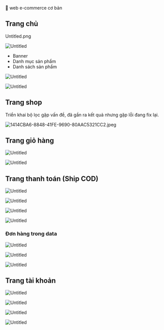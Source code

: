 
📎 web e-commerce cơ bản

## Trang chủ

Untitled.png

![Untitled](https://prod-files-secure.s3.us-west-2.amazonaws.com/fd1c5b97-072f-47d9-9a9c-72b4f6251f65/818465ea-cf73-46c7-a234-a8f314a497c3/Untitled.png)

- Banner
- Danh mục sản phẩm
- Danh sách sản phẩm

![Untitled](https://prod-files-secure.s3.us-west-2.amazonaws.com/fd1c5b97-072f-47d9-9a9c-72b4f6251f65/2f140122-0f2e-4fdd-93c6-6298090a9841/Untitled.png)

![Untitled](https://prod-files-secure.s3.us-west-2.amazonaws.com/fd1c5b97-072f-47d9-9a9c-72b4f6251f65/fe131637-3ea5-4742-b834-d790f3cb2776/Untitled.png)

## Trang shop

Triển khai bộ lọc gặp vấn đề, đã gần ra kết quả nhưng gặp lỗi đang fix lại.

![1414CBA6-8848-41FE-9690-80AAC5321CC2.jpeg](https://prod-files-secure.s3.us-west-2.amazonaws.com/fd1c5b97-072f-47d9-9a9c-72b4f6251f65/5e4aa8f3-3d30-43fe-a5bc-d9e7fbed7a89/1414CBA6-8848-41FE-9690-80AAC5321CC2.jpeg)

## Trang giỏ hàng

![Untitled](https://prod-files-secure.s3.us-west-2.amazonaws.com/fd1c5b97-072f-47d9-9a9c-72b4f6251f65/1ba75ebf-5cae-4ffe-895e-e551d9131187/Untitled.png)

![Untitled](https://prod-files-secure.s3.us-west-2.amazonaws.com/fd1c5b97-072f-47d9-9a9c-72b4f6251f65/3e5d69a8-32a6-4024-9002-01624792e365/Untitled.png)

## Trang thanh toán (Ship COD)

![Untitled](https://prod-files-secure.s3.us-west-2.amazonaws.com/fd1c5b97-072f-47d9-9a9c-72b4f6251f65/e08c7061-5cb4-44d7-ba71-ac2e2559d024/Untitled.png)

![Untitled](https://prod-files-secure.s3.us-west-2.amazonaws.com/fd1c5b97-072f-47d9-9a9c-72b4f6251f65/ed26d97b-e0b1-443b-b61d-b5e43742ba70/Untitled.png)

![Untitled](https://prod-files-secure.s3.us-west-2.amazonaws.com/fd1c5b97-072f-47d9-9a9c-72b4f6251f65/1691f699-7212-43d6-8305-563b5523aa86/Untitled.png)

![Untitled](https://prod-files-secure.s3.us-west-2.amazonaws.com/fd1c5b97-072f-47d9-9a9c-72b4f6251f65/fa8742e2-819a-4c1f-9433-452e89d2477d/Untitled.png)

### Đơn hàng trong data

![Untitled](https://prod-files-secure.s3.us-west-2.amazonaws.com/fd1c5b97-072f-47d9-9a9c-72b4f6251f65/21137071-3fbc-4ee9-a9d9-955f94e8a465/Untitled.png)

![Untitled](https://prod-files-secure.s3.us-west-2.amazonaws.com/fd1c5b97-072f-47d9-9a9c-72b4f6251f65/7a8e77b5-c2f7-4a26-9802-893e97c70f51/Untitled.png)

![Untitled](https://prod-files-secure.s3.us-west-2.amazonaws.com/fd1c5b97-072f-47d9-9a9c-72b4f6251f65/db70c9d1-f638-4bfe-a1ab-e96e595fea47/Untitled.png)

## Trang tài khoản

![Untitled](https://prod-files-secure.s3.us-west-2.amazonaws.com/fd1c5b97-072f-47d9-9a9c-72b4f6251f65/e704775e-a2ec-42aa-b087-70d6cb909b66/Untitled.png)

![Untitled](https://prod-files-secure.s3.us-west-2.amazonaws.com/fd1c5b97-072f-47d9-9a9c-72b4f6251f65/4b632223-6509-4d33-a86e-d294e6bb59b0/Untitled.png)

![Untitled](https://prod-files-secure.s3.us-west-2.amazonaws.com/fd1c5b97-072f-47d9-9a9c-72b4f6251f65/569d32cf-7ddb-4043-b8ba-6f211554198f/Untitled.png)

![Untitled](https://prod-files-secure.s3.us-west-2.amazonaws.com/fd1c5b97-072f-47d9-9a9c-72b4f6251f65/3d312914-995a-476b-bcf7-a29d1edb0026/Untitled.png)


